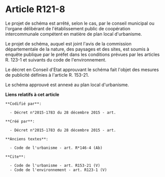# Article R121-8

Le projet de schéma est arrêté, selon le cas, par le conseil municipal ou l'organe délibérant de l'établissement public de
coopération intercommunale compétent en matière de plan local d'urbanisme. 

Le projet de schéma, auquel est joint l'avis de la commission départementale de la nature, des paysages et des sites, est
soumis à enquête publique par le préfet dans les conditions prévues par les articles R. 123-1 et suivants du code de
l'environnement. 

Le décret en Conseil d'Etat approuvant le schéma fait l'objet des mesures de publicité définies à l'article R. 153-21. 

Le schéma approuvé est annexé au plan local d'urbanisme.

**Liens relatifs à cet article**

	**Codifié par**:

	  - Décret n°2015-1783 du 28 décembre 2015 - art.

	**Créé par**:

	  - Décret n°2015-1783 du 28 décembre 2015 - art.

	**Anciens textes**:

	  - Code de l'urbanisme - art. R*146-4 (Ab)

	**Cite**:

	  - Code de l'urbanisme - art. R153-21 (V)
	  - Code de l'environnement - art. R123-1 (V)
